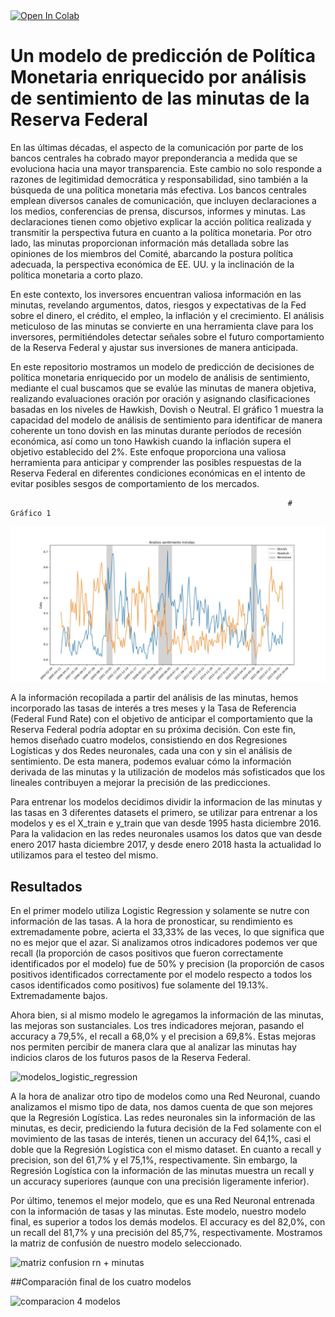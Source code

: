 <a target="_blank" href="https://colab.research.google.com/github/PabloOrazi/fed-sentiment-analysis/">
  <img src="https://colab.research.google.com/assets/colab-badge.svg" alt="Open In Colab"/>
</a>

# Un modelo de predicción de Política Monetaria enriquecido por análisis de sentimiento de las minutas de la Reserva Federal

En las últimas décadas, el aspecto de la comunicación por parte de los bancos centrales ha cobrado mayor preponderancia a medida que se evoluciona hacia una mayor transparencia. Este cambio no solo responde a razones de legitimidad democrática y responsabilidad, sino también a la búsqueda de una política monetaria más efectiva. Los bancos centrales emplean diversos canales de comunicación, que incluyen declaraciones a los medios, conferencias de prensa, discursos, informes y minutas. Las declaraciones tienen como objetivo explicar la acción política realizada y transmitir la perspectiva futura en cuanto a la política monetaria. Por otro lado, las minutas proporcionan información más detallada sobre las opiniones de los miembros del Comité, abarcando la postura política adecuada, la perspectiva económica de EE. UU. y la inclinación de la política monetaria a corto plazo.

En este contexto, los inversores encuentran valiosa información en las minutas, revelando argumentos, datos, riesgos y expectativas de la Fed sobre el dinero, el crédito, el empleo, la inflación y el crecimiento. El análisis meticuloso de las minutas se convierte en una herramienta clave para los inversores, permitiéndoles detectar señales sobre el futuro comportamiento de la Reserva Federal y ajustar sus inversiones de manera anticipada.

En este repositorio mostramos un modelo de predicción de decisiones de política monetaria enriquecido por un modelo de análisis de sentimiento, mediante el cual buscamos que se evalúe las minutas de manera objetiva, realizando evaluaciones oración por oración y asignando clasificaciones basadas en los niveles de Hawkish, Dovish o Neutral. El gráfico 1 muestra la capacidad del modelo de análisis de sentimiento para identificar de manera coherente un tono dovish en las minutas durante períodos de recesión económica, así como un tono Hawkish cuando la inflación supera el objetivo establecido del 2%. Este enfoque proporciona una valiosa herramienta para anticipar y comprender las posibles respuestas de la Reserva Federal en diferentes condiciones económicas en el intento de evitar posibles sesgos de comportamiento de los mercados. 


                                                                  # Gráfico 1


![grafico_sentimiento](https://github.com/PabloOrazi/fed-sentiment-analysis/blob/main/img/grafico_sentimiento.jpg?raw=true)

A la información recopilada a partir del análisis de las minutas, hemos incorporado las tasas de interés a tres meses y la Tasa de Referencia (Federal Fund Rate) con el objetivo de anticipar el comportamiento que la Reserva Federal podría adoptar en su próxima decisión. Con este fin, hemos diseñado cuatro modelos, consistiendo en dos Regresiones Logísticas y dos Redes neuronales, cada una con y sin el análisis de sentimiento. De esta manera, podemos evaluar cómo la información derivada de las minutas y la utilización de modelos más sofisticados que los lineales contribuyen a mejorar la precisión de las predicciones.

Para entrenar los modelos decidimos dividir la informacion de las minutas y las tasas en 3 diferentes datasets el primero, se utilizar para entrenar a los modelos y  es el X_train e y_train que van desde 1995 hasta diciembre 2016. Para la validacion en las redes neuronales usamos los datos que van desde enero 2017 hasta diciembre 2017, y desde enero 2018 hasta la actualidad lo utilizamos para el testeo del mismo. 

## Resultados

En el primer modelo utiliza Logistic Regression y solamente se nutre con información de las tasas. A la hora de pronosticar, su rendimiento es extremadamente pobre, acierta el 33,33% de las veces, lo que significa que no es mejor que el azar. Si analizamos otros indicadores podemos ver que recall (la proporción de casos positivos que fueron correctamente identificados por el modelo) fue de 50% y precision (la proporción de casos positivos identificados correctamente por el modelo respecto a todos los casos identificados como positivos) fue solamente del 19.13%. Extremadamente bajos. 

Ahora bien, si al mismo modelo le agregamos la información de las minutas, las mejoras son sustanciales. Los tres indicadores mejoran, pasando el accuracy a 79,5%, el recall a 68,0% y el precision a 69,8%. Estas mejoras nos permiten percibir de manera clara que al analizar las minutas hay indicios claros de los futuros pasos de la Reserva Federal. 


![modelos_logistic_regression](https://github.com/PabloOrazi/fed-sentiment-analysis/assets/44901407/f6081f5d-84e1-4d69-b360-2dc3ecb7a8b7)

A la hora de analizar otro tipo de modelos como una Red Neuronal, cuando analizamos el mismo tipo de data, nos damos cuenta de que son mejores que la Regresión Logística. Las redes neuronales sin la información de las minutas, es decir, prediciendo la futura decisión de la Fed solamente con el movimiento de las tasas de interés, tienen un accuracy del 64,1%, casi el doble que la Regresión Logística con el mismo dataset. En cuanto a recall y precision, son del 61,7% y el 75,1%, respectivamente. Sin embargo, la Regresión Logística con la información de las minutas muestra un recall y un accuracy superiores (aunque con una precisión ligeramente inferior). 

Por último, tenemos el mejor modelo, que es una Red Neuronal entrenada con la información de tasas y las minutas. Este modelo, nuestro modelo final, es superior a todos los demás modelos. El accuracy es del 82,0%, con un recall del 81,7% y una precisión del 85,7%, respectivamente. Mostramos la matriz de confusión de nuestro modelo seleccionado. 

![matriz confusion rn + minutas](https://github.com/PabloOrazi/fed-sentiment-analysis/assets/44901407/54460952-b771-4512-8a6e-dd632760ee57)

##Comparación final de los cuatro modelos

![comparacion 4 modelos](https://github.com/PabloOrazi/fed-sentiment-analysis/assets/44901407/99105111-8604-48df-b70c-595bbc9639c2)

